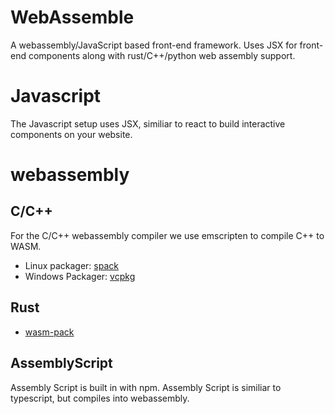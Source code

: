 # WebAssemble
A webassembly/JavaScript based front-end framework. Uses JSX for front-end components along with rust/C++/python web assembly support.

# Javascript
  The Javascript setup uses JSX, similiar to react to build interactive components on your website.

# webassembly

## C/C++
For the C/C++ webassembly compiler we use emscripten to compile C++ to WASM.
 - Linux packager: [spack](https://spack.io/about/#install-spack)
 - Windows Packager: [vcpkg](https://github.com/Microsoft/vcpkg)
 
## Rust
- [wasm-pack](https://rustwasm.github.io/wasm-pack/installer/)
## AssemblyScript
Assembly Script is built in with npm. Assembly Script is similiar to typescript, but compiles into webassembly.
 


